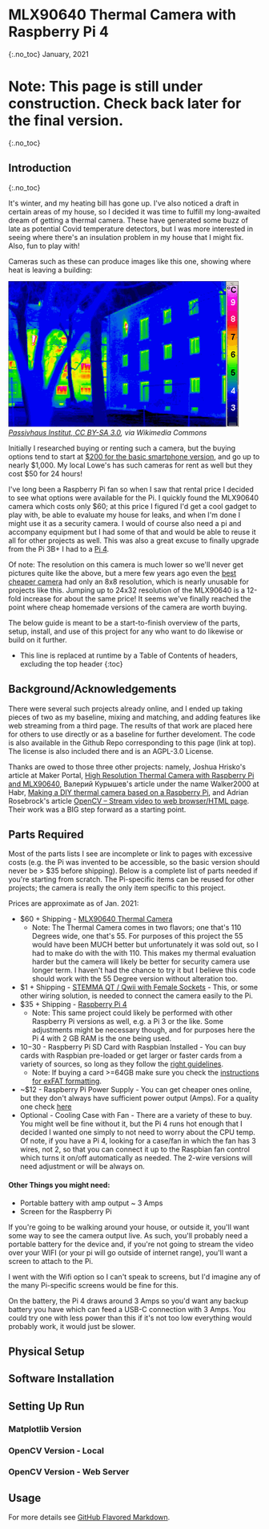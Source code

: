 # MLX90640 Thermal Camera with Raspberry Pi 4
{:.no_toc}
January, 2021

# Note: This page is still under construction. Check back later for the final version.
{:.no_toc}

## Introduction
{:.no_toc}

It's winter, and my heating bill has gone up. I've also noticed a draft in certain areas of my house, so I decided it was time to fulfill my long-awaited dream of getting a thermal camera. These have generated some buzz of late as potential Covid temperature detectors, but I was more interested in seeing where there's an insulation problem in my house that I might fix. Also, fun to play with!

Cameras such as these can produce images like this one, showing where heat is leaving a building:

![Image of House from Thermal Camera](/images/Passivhaus_thermogram_gedaemmt_ungedaemmt.png)
*[Passivhaus Institut, CC BY-SA 3.0](http://creativecommons.org/licenses/by-sa/3.0/), via Wikimedia Commons*

Initially I researched buying or renting such a camera, but the buying options tend to start at [$200 for the basic smartphone version](https://www.flir.com/products/flir-one-gen-3/), and go up to nearly $1,000. My local Lowe's has such cameras for rent as well but they cost $50 for 24 hours!

I've long been a Raspberry Pi fan so when I saw that rental price I decided to see what options were available for the Pi. I quickly found the MLX90640 camera which costs only $60; at this price I figured I'd get a cool gadget to play with, be able to evaluate my house for leaks, and when I'm done I might use it as a security camera. I would of course also need a pi and accompany equipment but I had some of that and would be able to reuse it all for other projects as well. This was also a great excuse to finally upgrade from the Pi 3B+ I had to a [Pi 4](https://www.raspberrypi.org/products/raspberry-pi-4-model-b/).

Of note: The resolution on this camera is much lower so we'll never get pictures quite like the above, but a mere few years ago even the [best cheaper camera](https://www.adafruit.com/product/3538) had only an 8x8 resolution, which is nearly unusable for projects like this. Jumping up to 24x32 resolution of the MLX90640 is a 12-fold increase for about the same price! It seems we've finally reached the point where cheap homemade versions of the camera are worth buying.

The below guide is meant to be a start-to-finish overview of the parts, setup, install, and use of this project for any who want to do likewise or build on it further.

* This line is replaced at runtime by a Table of Contents of headers, excluding the top header
{:toc}

## Background/Acknowledgements

There were several such projects already online, and I ended up taking pieces of two as my baseline, mixing and matching, and adding features like web streaming from a third page. The results of that work are placed here for others to use directly or as a baseline for further develoment. The code is also available in the Github Repo corresponding to this page (link at top). The license is also included there and is an AGPL-3.0 License.

Thanks are owed to those three other projects: namely, Joshua Hrisko's article at Maker Portal, [High Resolution Thermal Camera with Raspberry Pi and MLX90640](https://makersportal.com/blog/2020/6/8/high-resolution-thermal-camera-with-raspberry-pi-and-mlx90640),  Валерий Курышев's article under the name Walker2000 at Habr, [Making a DIY thermal camera based on a Raspberry Pi](https://habr.com/en/post/441050/), and Adrian Rosebrock's article [OpenCV – Stream video to web browser/HTML page](https://www.pyimagesearch.com/2019/09/02/opencv-stream-video-to-web-browser-html-page/). Their work was a BIG step forward as a starting point.

## Parts Required

Most of the parts lists I see are incomplete or link to pages with excessive costs (e.g. the Pi was invented to be accessible, so the basic version should never be > $35 before shipping). Below is a complete list of parts needed if you're starting from scratch. The Pi-specific items can be reused for other projects; the camera is really the only item specific to this project.

Prices are approximate as of Jan. 2021:
- $60 + Shipping - [MLX90640 Thermal Camera](https://www.adafruit.com/product/4469)
  - Note: The Thermal Camera comes in two flavors; one that's 110 Degrees wide, one that's 55. For purposes of this project the 55 would have been MUCH better but unfortunately it was sold out, so I had to make do with the with 110. This makes my thermal evaluation harder but the camera will likely be better for security camera use longer term. I haven't had the chance to try it but I believe this code should work with the 55 Degree version without alteration too.
- $1 + Shipping - [STEMMA QT / Qwii with Female Sockets](https://www.adafruit.com/product/4397) - This, or some other wiring solution, is needed to connect the camera easily to the Pi.
- $35 + Shipping - [Raspberry Pi 4](https://www.adafruit.com/product/4292)
  - Note: This same project could likely be performed with other Raspberry Pi versions as well, e.g. a Pi 3 or the like. Some adjustments might be necessary though, and for purposes here the Pi 4 with 2 GB RAM is the one being used.
- $10-$30 - Raspberry Pi SD Card with Raspbian Installed - You can buy cards with Raspbian pre-loaded or get larger or faster cards from a variety of sources, so long as they follow the [right guidelines](https://www.raspberrypi.org/documentation/installation/sd-cards.md).
  - Note: If buying a card >=64GB make sure you check the [instructions for exFAT formatting](https://www.raspberrypi.org/documentation/installation/sdxc_formatting.md). 
- ~$12 - Raspberry Pi Power Supply - You can get cheaper ones online, but they don't always have sufficient power output (Amps). For a quality one check [here](https://www.raspberrypi.org/products/raspberry-pi-universal-power-supply/)
- Optional - Cooling Case with Fan - There are a variety of these to buy. You might well be fine without it, but the Pi 4 runs hot enough that I decided I wanted one simply to not need to worry about the CPU temp. Of note, if you have a Pi 4, looking for a case/fan in which the fan has 3 wires, not 2, so that you can connect it up to the Raspbian fan control which turns it on/off automatically as needed. The 2-wire versions will need adjustment or will be always on.

#### Other Things you might need:
- Portable battery with amp output ~ 3 Amps
- Screen for the Raspberry Pi

If you're going to be walking around your house, or outside it, you'll want some way to see the camera output live. As such, you'll probably need a portable battery for the device and, if you're not going to stream the video over your WIFI (or your pi will go outside of internet range), you'll want a screen to attach to the Pi.

I went with the Wifi option so I can't speak to screens, but I'd imagine any of the many Pi-specific screens would be fine for this.

On the battery, the Pi 4 draws around 3 Amps so you'd want any backup battery you have which can feed a USB-C connection with 3 Amps. You could try one with less power than this if it's not too low everything would probably work, it would just be slower.

## Physical Setup

## Software Installation

## Setting Up Run

### Matplotlib Version

### OpenCV Version - Local

### OpenCV Version - Web Server

## Usage



For more details see [GitHub Flavored Markdown](https://guides.github.com/features/mastering-markdown/).
